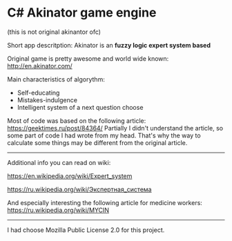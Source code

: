 # C#  Akinator game engine 
(this is not original akinantor ofc)

Short app descritption: Akinator is an **fuzzy logic expert system based**

Original game is pretty awesome and world wide known: http://en.akinator.com/

Main characteristics of algorythm:

* Self-educating
* Mistakes-indulgence
* Intelligent system of a next question choose


Most of code was based on the following article: https://geektimes.ru/post/84364/
Partially I didn't understand the article, so some part of code I had wrote from my head. That's why the way to calculate some things may be different from the original article.

-----------------

Additional info you can read on wiki:

https://en.wikipedia.org/wiki/Expert_system

https://ru.wikipedia.org/wiki/Экспертная_система

And especially interesting the following article for medicine workers:
https://ru.wikipedia.org/wiki/MYCIN

_________________

I had choose Mozilla Public License 2.0 for this project.



